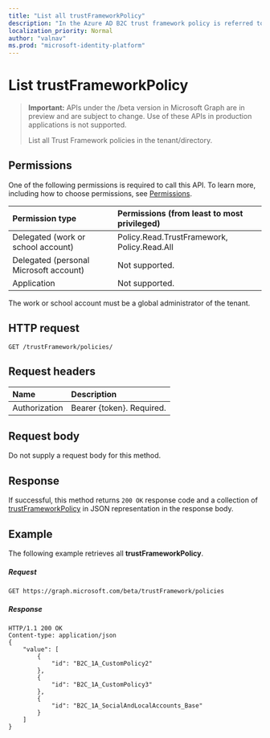 ```yaml
---
title: "List all trustFrameworkPolicy"
description: "In the Azure AD B2C trust framework policy is referred to as custom policies. This operation lists all  trustFrameworkPolicy objects for the tenant."
localization_priority: Normal
author: "valnav"
ms.prod: "microsoft-identity-platform"
---
```

# List trustFrameworkPolicy

> **Important:** APIs under the /beta version in Microsoft Graph are in preview and are subject to change. Use of these APIs in production applications is not supported.
>
>List all Trust Framework policies in the tenant/directory.

## Permissions

One of the following permissions is required to call this API. To learn more, including how to choose permissions, see [Permissions](../../../concepts/permissions-reference.md).

|Permission type      | Permissions (from least to most privileged)              |
|:--------------------|:---------------------------------------------------------|
|Delegated (work or school account)|Policy.Read.TrustFramework, Policy.Read.All|
|Delegated (personal Microsoft account)| Not supported.|
|Application|Not supported.|

The work or school account must be a global administrator of the tenant.

## HTTP request

<!-- { "blockType": "ignored" } -->
```http
GET /trustFramework/policies/
```

## Request headers

|Name|Description|
|:---------------|:----------|
|Authorization|Bearer {token}. Required.|

## Request body

Do not supply a request body for this method.

## Response

If successful, this method returns `200 OK` response code and a collection of [trustFrameworkPolicy](../resources/trustframeworkpolicy.md) in JSON representation in the response body.

## Example

The following example retrieves all **trustFrameworkPolicy**.

##### Request

<!-- {
  "blockType": "request",
  "name": "get__trustFrameworks"
}-->
```http
GET https://graph.microsoft.com/beta/trustFramework/policies
```

##### Response

<!-- {
  "blockType": "response",
  "truncated": true,
  "@odata.type": "microsoft.graph.trustFramework.policy",
  "isCollection": true
} -->
```http
HTTP/1.1 200 OK
Content-type: application/json
{
    "value": [
        {
            "id": "B2C_1A_CustomPolicy2"
        },
        {
            "id": "B2C_1A_CustomPolicy3"
        },
        {
            "id": "B2C_1A_SocialAndLocalAccounts_Base"
        }
    ]
}
```

<!-- uuid: 8fcb5dbc-d5aa-4681-8e31-b001d5168d79
2015-10-25 14:57:30 UTC -->
<!-- {
  "type": "#page.annotation",
  "description": "List trustFrameworkPolicy",
  "keywords": "",
  "section": "documentation",
  "tocPath": ""
}-->
